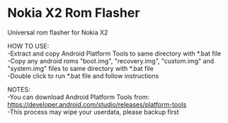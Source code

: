 # Nokia X2 Rom Flasher
Universal rom flasher for Nokia X2  
  
HOW TO USE:  
-Extract and copy Android Platform Tools to same directory with *.bat file  
-Copy any android roms "boot.img", "recovery.img", "custom.img" and "system.img" files to same directory with *.bat file  
-Double click to run *.bat file and follow instructions  
  
NOTES:   
-You can download Android Platform Tools from: https://developer.android.com/studio/releases/platform-tools  
-This process may wipe your userdata, please backup first
